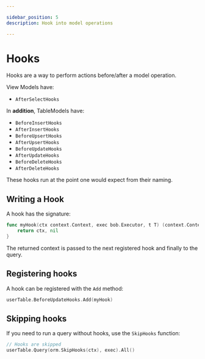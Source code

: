 ```yaml
---

sidebar_position: 5
description: Hook into model operations

---
```


# Hooks

Hooks are a way to perform actions before/after a model operation.

View Models have:

* `AfterSelectHooks`

In **addition**, TableModels have:

* `BeforeInsertHooks`
* `AfterInsertHooks`
* `BeforeUpsertHooks`
* `AfterUpsertHooks`
* `BeforeUpdateHooks`
* `AfterUpdateHooks`
* `BeforeDeleteHooks`
* `AfterDeleteHooks`

These hooks run at the point one would expect from their naming.

## Writing a Hook

A hook has the signature:

```go
func myHook(ctx context.Context, exec bob.Executor, t T) (context.Context, error) {
    return ctx, nil
}
```

The returned context is passed to the next registered hook and finally to the query.

## Registering hooks

A hook can be registered with the `Add` method:

```go
userTable.BeforeUpdateHooks.Add(myHook)
```

## Skipping hooks

If you need to run a query without hooks, use the `SkipHooks` function:

```go
// Hooks are skipped
userTable.Query(orm.SkipHooks(ctx), exec).All()
```
